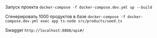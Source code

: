 Запуск проекта
`docker-compose -f docker-compose.dev.yml up --build`

Сгенерировать 1000 продуктов в базе
`docker-compose -f docker-compose.dev.yml exec app ts-node src/products/seed.ts`

Swagger
`http://localhost:8888/api#/`